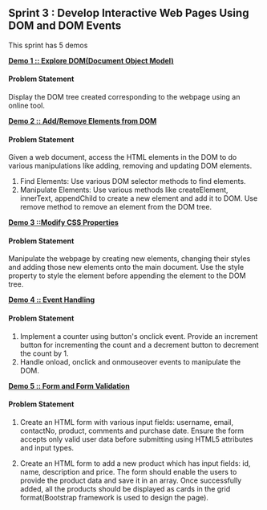 ## Sprint 3 : Develop Interactive Web Pages Using DOM and DOM Events

This sprint has 5 demos

[**Demo 1 :: Explore DOM(Document Object Model)**](demo-1-dom-study)

#### Problem Statement

Display the DOM tree created corresponding to the webpage using an online tool.

[**Demo 2 :: Add/Remove Elements from DOM**](demo-2-add-remove-elements)

#### Problem Statement

Given a web document, access the HTML elements in the DOM to do various manipulations like adding, removing and updating DOM elements.
1. Find Elements: Use various DOM selector methods to find elements.
2. Manipulate Elements: Use various methods like createElement, innerText, appendChild to create a new element and add it to DOM. Use remove method to remove an element from the DOM tree.

[**Demo 3 ::Modify CSS Properties**](demo-3-modify-style)

#### Problem Statement

Manipulate the webpage by creating new elements, changing their styles and adding those new elements onto the main document. Use the style property to style the element before appending the element to the DOM tree.

[**Demo 4 :: Event Handling**](demo-4-handling-events)

#### Problem Statement

1. Implement a counter using button's onclick event. Provide an increment button for incrementing the count and a decrement button to decrement the count by 1.
2. Handle onload, onclick and onmouseover events to manipulate the DOM.​

[**Demo 5 :: Form and Form Validation**](demo-5-validate-form)

#### Problem Statement

1. Create an HTML form with various input fields: username, email, contactNo, product, comments and purchase date. ​Ensure the form accepts only valid user data before submitting using HTML5 attributes and input types.​

2. Create an HTML form to add a new product which has input fields: id, name, description and price. The form should enable the users to provide the product data and save it in an array. Once successfully added, all the products should be displayed as cards in the grid format(Bootstrap framework is used to design the page).